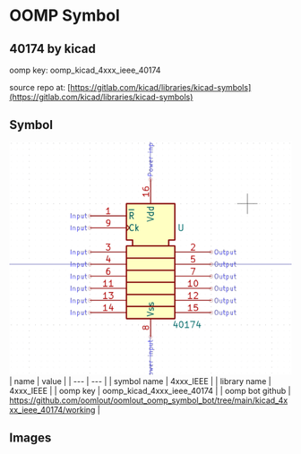 # OOMP Symbol  
## 40174  by kicad  
  
oomp key: oomp_kicad_4xxx_ieee_40174  
  
source repo at: [https://gitlab.com/kicad/libraries/kicad-symbols](https://gitlab.com/kicad/libraries/kicad-symbols)  
## Symbol  
  
[![working.png](working_600.png)](working.png)  
| name | value | 
| --- | --- | 
| symbol name | 4xxx_IEEE | 
| library name | 4xxx_IEEE | 
| oomp key | oomp_kicad_4xxx_ieee_40174 | 
| oomp bot github | https://github.com/oomlout/oomlout_oomp_symbol_bot/tree/main/kicad_4xxx_ieee_40174/working | 
## Images  
